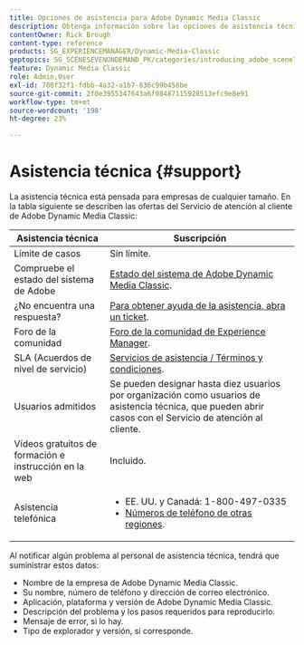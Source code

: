 ```yaml
---
title: Opciones de asistencia para Adobe Dynamic Media Classic
description: Obtenga información sobre las opciones de asistencia técnica para Adobe Dynamic Media Classic.
contentOwner: Rick Brough
content-type: reference
products: SG_EXPERIENCEMANAGER/Dynamic-Media-Classic
geptopics: SG_SCENESEVENONDEMAND_PK/categories/introducing_adobe_scene7
feature: Dynamic Media Classic
role: Admin,User
exl-id: 708f32f1-fdbb-4a32-a1b7-836c99b458be
source-git-commit: 2f0e3955347643a6f08487115928513efc9e8e91
workflow-type: tm+mt
source-wordcount: '198'
ht-degree: 23%

---
```


# Asistencia técnica {#support}

La asistencia técnica está pensada para empresas de cualquier tamaño. En la tabla siguiente se describen las ofertas del Servicio de atención al cliente de Adobe Dynamic Media Classic:

| Asistencia técnica | Suscripción |
| --- | --- |
| Límite de casos | Sin límite. |
| Compruebe el estado del sistema de Adobe | [Estado del sistema de Adobe Dynamic Media Classic](https://status.adobe.com/products/1175). |
| ¿No encuentra una respuesta? | [Para obtener ayuda de la asistencia, abra un ticket](https://experienceleague.adobe.com/?support-solution=General#support). |
| Foro de la comunidad | [Foro de la comunidad de Experience Manager](https://experienceleaguecommunities.adobe.com/t5/adobe-experience-manager/ct-p/adobe-experience-manager-community). |
| SLA (Acuerdos de nivel de servicio) | [Servicios de asistencia / Términos y condiciones](https://helpx.adobe.com/support/programs/support-policies-terms-conditions.html). |
| Usuarios admitidos | Se pueden designar hasta diez usuarios por organización como usuarios de asistencia técnica, que pueden abrir casos con el Servicio de atención al cliente. |
| Vídeos gratuitos de formación e instrucción en la web | Incluido. |
| Asistencia telefónica | <ul><li>EE. UU. y Canadá: 1-800-497-0335 </li><li>[Números de teléfono de otras regiones](https://experienceleague.adobe.com/?support-tab=home#support). </li></ul> |

<!-- |Create a support case| [https://helpx.adobe.com/enterprise/admin-guide.html/enterprise/using/support-for-experience-cloud.ug.html](https://helpx.adobe.com/enterprise/admin-guide.html/enterprise/using/support-for-experience-cloud.ug.html) | -->

Al notificar algún problema al personal de asistencia técnica, tendrá que suministrar estos datos:

* Nombre de la empresa de Adobe Dynamic Media Classic.
* Su nombre, número de teléfono y dirección de correo electrónico.
* Aplicación, plataforma y versión de Adobe Dynamic Media Classic.
* Descripción del problema y los pasos requeridos para reproducirlo.
* Mensaje de error, si lo hay.
* Tipo de explorador y versión, si corresponde.
